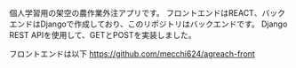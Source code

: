 個人学習用の架空の農作業外注アプリです。
フロントエンドはREACT、バックエンドはDjangoで作成しており、このリポジトリはバックエンドです。
Django REST APIを使用して、GETとPOSTを実装しました。

フロントエンドは以下
https://github.com/mecchi624/agreach-front
